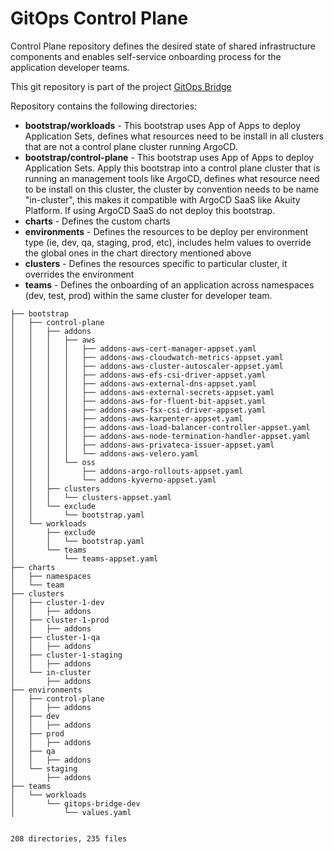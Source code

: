 # GitOps Control Plane

Control Plane repository defines the desired state of shared infrastructure components and enables self-service onboarding process for the application developer teams.

This git repository is part of the project [GitOps Bridge](https://github.com/gitops-bridge-dev/gitops-bridge)

Repository contains the following directories:

* **bootstrap/workloads** - This bootstrap uses App of Apps to deploy Application Sets, defines what resources need to be install in all clusters that are not a control plane cluster running ArgoCD.
* **bootstrap/control-plane** - This bootstrap uses App of Apps to deploy Application Sets. Apply this bootstrap into a control plane cluster that is running an management tools like ArgoCD, defines what resource need to be install on this cluster, the cluster by convention needs to be name "in-cluster", this makes it compatible with ArgoCD SaaS like Akuity Platform. If using ArgoCD SaaS do not deploy this bootstrap.
* **charts** - Defines the custom charts
* **environments** - Defines the resources to be deploy per environment type (ie, dev, qa, staging, prod, etc), includes helm values to override the global ones in the chart directory mentioned above
* **clusters** - Defines the resources specific to particular cluster, it overrides the environment
* **teams** - Defines the onboarding of an application across namespaces (dev, test, prod) within the same cluster for developer team.

```
├── bootstrap
│   ├── control-plane
│   │   ├── addons
│   │   │   ├── aws
│   │   │   │   ├── addons-aws-cert-manager-appset.yaml
│   │   │   │   ├── addons-aws-cloudwatch-metrics-appset.yaml
│   │   │   │   ├── addons-aws-cluster-autoscaler-appset.yaml
│   │   │   │   ├── addons-aws-efs-csi-driver-appset.yaml
│   │   │   │   ├── addons-aws-external-dns-appset.yaml
│   │   │   │   ├── addons-aws-external-secrets-appset.yaml
│   │   │   │   ├── addons-aws-for-fluent-bit-appset.yaml
│   │   │   │   ├── addons-aws-fsx-csi-driver-appset.yaml
│   │   │   │   ├── addons-aws-karpenter-appset.yaml
│   │   │   │   ├── addons-aws-load-balancer-controller-appset.yaml
│   │   │   │   ├── addons-aws-node-termination-handler-appset.yaml
│   │   │   │   ├── addons-aws-privateca-issuer-appset.yaml
│   │   │   │   └── addons-aws-velero.yaml
│   │   │   └── oss
│   │   │       ├── addons-argo-rollouts-appset.yaml
│   │   │       └── addons-kyverno-appset.yaml
│   │   ├── clusters
│   │   │   └── clusters-appset.yaml
│   │   └── exclude
│   │       └── bootstrap.yaml
│   └── workloads
│       ├── exclude
│       │   └── bootstrap.yaml
│       └── teams
│           └── teams-appset.yaml
├── charts
│   ├── namespaces
│   └── team
├── clusters
│   ├── cluster-1-dev
│   │   ├── addons
│   ├── cluster-1-prod
│   │   ├── addons
│   ├── cluster-1-qa
│   │   ├── addons
│   ├── cluster-1-staging
│   │   ├── addons
│   └── in-cluster
│       ├── addons
├── environments
│   ├── control-plane
│   │   ├── addons
│   ├── dev
│   │   ├── addons
│   ├── prod
│   │   ├── addons
│   ├── qa
│   │   ├── addons
│   └── staging
│       ├── addons
├── teams
│   └── workloads
│       └── gitops-bridge-dev
│           └── values.yaml


208 directories, 235 files

```
